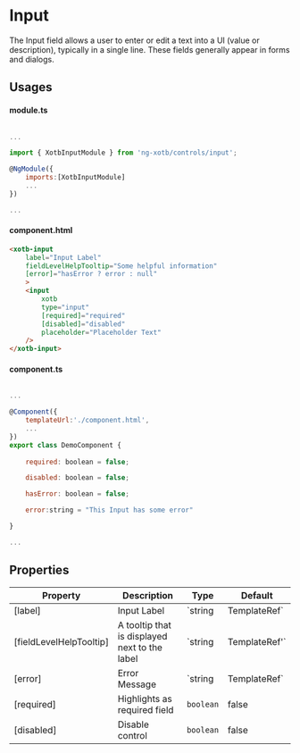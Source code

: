 # Input

The Input field allows a user to enter or edit a text into a UI (value or description), typically in a single line. These fields generally appear in forms and dialogs.

## Usages

#### module.ts
```javascript

...

import { XotbInputModule } from 'ng-xotb/controls/input';

@NgModule({
    imports:[XotbInputModule]
    ...
})

...
```

#### component.html
```html
<xotb-input
    label="Input Label"
    fieldLevelHelpTooltip="Some helpful information"
    [error]="hasError ? error : null"
    >
    <input
        xotb
        type="input"
        [required]="required"
        [disabled]="disabled"
        placeholder="Placeholder Text"
    />
</xotb-input>
```

#### component.ts
```javascript

...

@Component({
    templateUrl:'./component.html',
    ...
})
export class DemoComponent {
    
    required: boolean = false;

    disabled: boolean = false;

    hasError: boolean = false;

    error:string = "This Input has some error"

}

...
```

## Properties <xotb-input>

| Property | Description | Type | Default |
| --- | --- | --- | --- |
| [label] | Input Label | `string|TemplateRef` | |
| [fieldLevelHelpTooltip] | A tooltip that is displayed next to the label | `string|TemplateRef'`|
| [error] | Error Message | `string|TemplateRef` | |
| [required] | Highlights as required field | `boolean` | false |
| [disabled] | Disable control | `boolean` | false | 